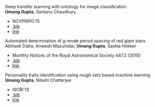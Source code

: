 <div class= "paper">
<div class="paper_title">Deep transfer learning with ontology for image classification</div>
<div class="paper_authors"><b>Umang Gupta</b>, Santanu Chaudhury</div>
<ul>
 <li class="paper_venue_year">NCVPRIPG'15</li>
<li class="paper_bib"><a href="/assets/bib/gupta2015NCVPRIPG.bib.txt">.bib</a></li>
<li class="paper_link"><a href="https://ieeexplore.ieee.org/document/7490037">link</a></li> </ul></div>
 
<div class= "paper">
<div class="paper_title">Automated determination of g-mode period spacing of red giant stars</div>
<div class="paper_authors">Abhisek Datta, Anwesh Mazumdar, <b>Umang Gupta</b>, Saskia Hekker</div>
<ul>
 <li class="paper_venue_year">Monthly Notices of the Royal Astronomical Society 447.2 (2015)</li>
<li class="paper_bib"><a href="/assets/bib/datta2015MNRAS.bib.txt">.bib</a></li>
<li class="paper_link"><a href="https://arxiv.org/abs/1412.0947">link</a></li> </ul></div>
 
<div class= "paper">
<div class="paper_title">Personality traits identification using rough sets based machine learning</div>
<div class="paper_authors"><b>Umang Gupta</b>, Niladri Chatterjee</div>
<ul>
 <li class="paper_venue_year">ISCBI'13</li>
<li class="paper_bib"><a href="/assets/bib/gupta2013ISCBI.bib.txt">.bib</a></li>
<li class="paper_link"><a href="https://ieeexplore.ieee.org/document/6724349?arnumber=6724349">link</a></li> </ul></div>
 
